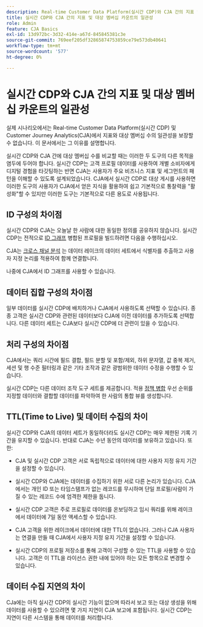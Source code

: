 ```yaml
---
description: Real-time Customer Data Platform(실시간 CDP)와 CJA 간의 지표 및 대상 멤버십 카운트의 일관성에 영향을 주는 요소를 설명합니다.
title: 실시간 CDP와 CJA 간의 지표 및 대상 멤버십 카운트의 일관성
role: Admin
feature: CJA Basics
exl-id: 13d972bc-3d32-414e-a67d-845845381c3e
source-git-commit: 769eef205df32865874753859ce79e573db40641
workflow-type: tm+mt
source-wordcount: '577'
ht-degree: 0%

---
```



# 실시간 CDP와 CJA 간의 지표 및 대상 멤버십 카운트의 일관성

실제 시나리오에서는 Real-time Customer Data Platform(실시간 CDP) 및 Customer Journey Analytics(CJA)에서 지표와 대상 멤버십 수의 일관성을 보장할 수 없습니다. 이 문서에서는 그 이유를 설명합니다.

실시간 CDP와 CJA 간에 대상 멤버십 수를 비교할 때는 이러한 두 도구의 다른 목적을 염두에 두어야 합니다. 실시간 CDP는 고객 프로필 데이터를 사용하여 개별 소비자에게 디지털 경험을 타깃팅하는 반면 CJA는 사용자가 주요 비즈니스 지표 및 세그먼트의 패턴을 이해할 수 있도록 설계되었습니다. CJA에서 실시간 CDP로 대상 게시를 사용하면 이러한 도구의 사용자가 CJA에서 얻은 지식을 활용하여 쉽고 기본적으로 통찰력을 &quot;활성화&quot;할 수 있지만 이러한 도구는 기본적으로 다른 용도로 사용됩니다.

## ID 구성의 차이점

실시간 CDP와 CJA는 오늘날 한 사람에 대한 동일한 정의를 공유하지 않습니다. 실시간 CDP는 전적으로 [ID 그래프](https://experienceleague.adobe.com/docs/platform-learn/tutorials/identities/understanding-identity-and-identity-graphs.html?lang=en) 병합된 프로필을 빌드하려면 다음을 수행하십시오.

CJA는 [크로스 채널 분석](/help/connections/cca/overview.md) 는 데이터 레이크의 데이터 세트에서 식별자를 추출하고 사용자 지정 논리를 적용하여 함께 연결합니다.

나중에 CJA에서 ID 그래프를 사용할 수 있습니다.

## 데이터 집합 구성의 차이점

일부 데이터를 실시간 CDP에 배치하거나 CJA에서 사용하도록 선택할 수 있습니다. 종종 고객은 실시간 CDP와 관련된 데이터보다 CJA에 이전 데이터를 추가하도록 선택합니다. 다른 데이터 세트는 CJA보다 실시간 CDP에 더 관련이 있을 수 있습니다.

## 처리 구성의 차이점

CJA에서는 쿼리 시간에 필드 결합, 필드 분할 및 포함/제외, 하위 문자열, 값 중복 제거, 세션 및 행 수준 필터링과 같은 기타 조작과 같은 광범위한 데이터 수정을 수행할 수 있습니다.

실시간 CDP는 다른 데이터 조작 도구 세트를 제공합니다. 적용 [정책 병합](https://experienceleague.adobe.com/docs/experience-platform/profile/merge-policies/overview.html?lang=en) 우선 순위를 지정할 데이터와 결합할 데이터를 파악하여 한 사람의 통합 뷰를 생성합니다.

## TTL(Time to Live) 및 데이터 수집의 차이

실시간 CDP와 CJA의 데이터 세트가 동일하더라도 실시간 CDP는 매우 제한된 기록 기간을 유지할 수 있습니다. 반대로 CJA는 수년 동안의 데이터를 보유하고 있습니다. 또한:

* CJA 및 실시간 CDP 고객은 서로 독립적으로 데이터에 대한 사용자 지정 유지 기간을 설정할 수 있습니다.

* 실시간 CDP와 CJA에는 데이터를 수집하기 위한 서로 다른 논리가 있습니다. CJA에서는 개인 ID 또는 타임스탬프가 없는 레코드를 무시하며 단일 프로필/사람이 가질 수 있는 레코드 수에 엄격한 제한을 둡니다.

* 실시간 CDP 고객은 주로 프로필로 데이터를 온보딩하고 임시 쿼리를 위해 레이크에서 데이터에 7일 동안 액세스할 수 있습니다.

* CJA 고객을 위한 레이크에서 데이터에 대한 TTL이 없습니다. 그러나 CJA 사용자는 연결을 만들 때 CJA에서 사용자 지정 유지 기간을 설정할 수 있습니다.

* 실시간 CDP의 프로필 저장소를 통해 고객이 구성할 수 있는 TTL을 사용할 수 있습니다. 고객은 이 TTL을 라이선스 권한 내에 있어야 하는 모든 항목으로 변경할 수 있습니다.

## 데이터 수집 지연의 차이

CJa에는 아직 실시간 CDP의 실시간 기능이 없으며 따라서 보고 또는 대상 생성을 위해 데이터를 사용할 수 있으려면 몇 가지 지연이 CJA 보고에 포함됩니다. 실시간 CDP는 지연이 다른 시스템을 통해 데이터를 처리합니다.

